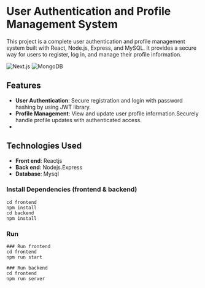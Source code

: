 # User Authentication and Profile Management System
This project is a complete user authentication and profile management system built with React, Node.js, Express, and MySQL. It provides a secure way for users to register, log in, and manage their profile information.


![Next.js](https://img.shields.io/badge/React.js-v18.3.1-blue.svg)
![MongoDB](https://img.shields.io/badge/Mysql-v8.0.39-green.svg)

## Features
- **User Authentication**: Secure registration and login with password hashing by using JWT library.
- **Profile Management**: View and update user profile information.Securely handle profile updates with authenticated access.
- 
## Technologies Used
-  **Front end**: Reactjs
-  **Back end**: Nodejs.Express
-  **Database**: Mysql


### Install Dependencies (frontend & backend)

```
cd frontend
npm install
cd backend
npm install
```
### Run

```
### Run frontend 
cd frontend
npm run start

### Run backend
cd frontend
npm run server
```
